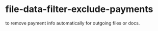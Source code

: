 # file-data-filter-exclude-payments
to remove payment info automatically for outgoing files or docs.
